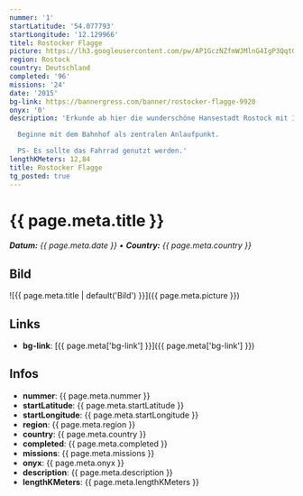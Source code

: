 ```yaml
---
nummer: '1'
startLatitude: '54.077793'
startLongitude: '12.129966'
titel: Rostocker Flagge
picture: https://lh3.googleusercontent.com/pw/AP1GczNZfmWJMlnG4IgP3QqtGnTgM4sx0qr9gu6y91N6J9zXIHbc3TdoB2ZleBNZ6HAPN43hoZFSr1m308E1sJP_NLIInCJy7p9q-dTx0TNiId-X9OsJnubD1ZRioYCEF7Hu1m7U9PtdyKV3uZQKAa17q2qQYQ
region: Rostock
country: Deutschland
completed: '96'
missions: '24'
date: '2015'
bg-link: https://bannergress.com/banner/rostocker-flagge-9920
onyx: '0'
description: 'Erkunde ab hier die wunderschöne Hansestadt Rostock mit Ihren Sehenswürdigkeiten.

  Beginne mit dem Bahnhof als zentralen Anlaufpunkt.

  PS- Es sollte das Fahrrad genutzt werden.'
lengthKMeters: 12,84
title: Rostocker Flagge
tg_posted: true
---
```

# {{ page.meta.title }}
_**Datum:** {{ page.meta.date }} • **Country:** {{ page.meta.country }}_

## Bild
![{{ page.meta.title | default('Bild') }}]({{ page.meta.picture }})

## Links
- **bg-link**: [{{ page.meta['bg-link'] }}]({{ page.meta['bg-link'] }})

## Infos
- **nummer**: {{ page.meta.nummer }}
- **startLatitude**: {{ page.meta.startLatitude }}
- **startLongitude**: {{ page.meta.startLongitude }}
- **region**: {{ page.meta.region }}
- **country**: {{ page.meta.country }}
- **completed**: {{ page.meta.completed }}
- **missions**: {{ page.meta.missions }}
- **onyx**: {{ page.meta.onyx }}
- **description**: {{ page.meta.description }}
- **lengthKMeters**: {{ page.meta.lengthKMeters }}

